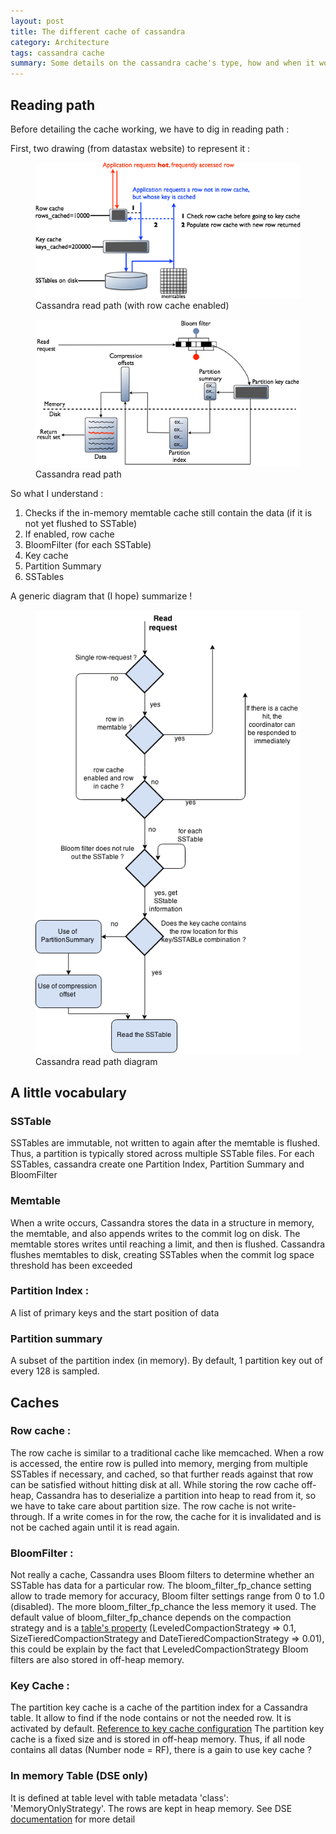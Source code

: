 ```yaml
---
layout: post
title: The different cache of cassandra
category: Architecture
tags: cassandra cache
summary: Some details on the cassandra cache's type, how and when it works
---
```


## Reading path

Before detailing the cache working, we have to dig in reading path :

First, two drawing (from datastax website) to represent it :

<figure>
  <img src="/blog/assets/images/cassandra-cache/ops_how-cache-works_12.png" alt="Cassandra read path 1"/>
  <figcaption>Cassandra read path (with row cache enabled)</figcaption>
</figure> 

<figure>
  <img src="/blog/assets/images/cassandra-cache/dml_caching-reads_12.png" alt="Cassandra read path 2"/>
  <figcaption>Cassandra read path</figcaption>
</figure> 

So what I understand :

1. Checks if the in-memory memtable cache still contain the data (if it is not yet flushed to SSTable)
2. If enabled, row cache
3. BloomFilter (for each SSTable)
4. Key cache
5. Partition Summary
6. SSTables


A generic diagram that (I hope) summarize !

<figure>
  <img src="/blog/assets/images/cassandra-cache/cassandra-read-path-diagram.png" alt="Cassandra read path diagram"/>
  <figcaption>Cassandra read path diagram</figcaption>
</figure> 

## A little vocabulary

### SSTable
SSTables are immutable, not written to again after the memtable is flushed. Thus, a partition is typically stored across multiple SSTable files.
For each SSTables, cassandra create one Partition Index, Partition Summary and BloomFilter

### Memtable
When a write occurs, Cassandra stores the data in a structure in memory, the memtable, and also appends writes to the commit log on disk. The memtable stores writes until reaching a limit, and then is flushed.
Cassandra flushes memtables to disk, creating SSTables when the commit log space threshold has been exceeded

### Partition Index :
A list of primary keys and the start position of data 

### Partition summary
A subset of the partition index (in memory). By default, 1 partition key out of every 128 is sampled.


## Caches

### Row cache :
The row cache is similar to a traditional cache like memcached. When a row is accessed, the entire row is pulled into memory, merging from multiple SSTables if necessary, and cached, so that further reads against that row can be satisfied without hitting disk at all.
While storing the row cache off-heap, Cassandra has to deserialize a partition into heap to read from it, so we have to take care about partition size.
The row cache is not write-through. If a write comes in for the row, the cache for it is invalidated and is not be cached again until it is read again.

### BloomFilter :

Not really a cache, Cassandra uses Bloom filters to determine whether an SSTable has data for a particular row.
The bloom_filter_fp_chance setting allow to trade memory for accuracy, Bloom filter settings range from 0 to 1.0 (disabled). The more bloom_filter_fp_chance the less memory it used.
The default value of bloom_filter_fp_chance depends on the compaction strategy and is a [table's property](http://www.datastax.com/documentation/cql/3.1/cql/cql_reference/tabProp.html) (LeveledCompactionStrategy  => 0.1, SizeTieredCompactionStrategy and DateTieredCompactionStrategy => 0.01), 
this could be explain by the fact that LeveledCompactionStrategy
Bloom filters are also stored in off-heap memory.

### Key Cache :

The partition key cache is a cache of the partition index for a Cassandra table. It allow to find if the node contains or not the needed row.
It is activated by default.
[Reference to key cache configuration](http://www.datastax.com/documentation/cassandra/2.0/cassandra/configuration/configCassandra_yaml_r.html?scroll=reference_ds_qfg_n1r_1k__key_cache_size_in_mb)
The partition key cache is a fixed size and is stored in off-heap memory.
Thus, if all node contains all datas (Number node = RF), there is a gain to use key cache ?

### In memory Table (DSE only)
It is defined at table level with table metadata  'class': 'MemoryOnlyStrategy'.
The rows are kept in heap memory.
See DSE [documentation](http://www.datastax.com/documentation/datastax_enterprise/4.0/datastax_enterprise/inMemory.html) for more detail 



